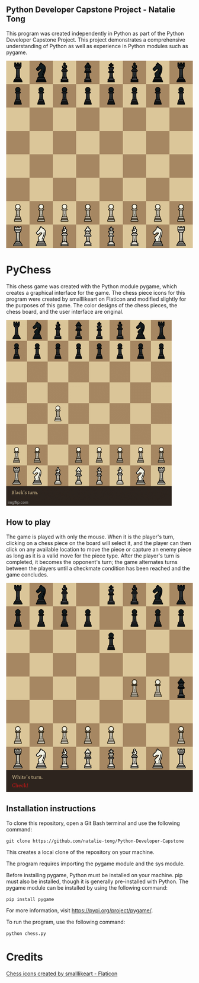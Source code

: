 ## Python Developer Capstone Project - Natalie Tong
This program was created independently in Python as part of the Python Developer Capstone Project. This project demonstrates a comprehensive understanding of Python as well as experience in Python modules such as pygame. 

![A chess game created independently in Python.](chess_preview.png)

# PyChess
This chess game was created with the Python module pygame, which creates a graphical interface for the game. The chess piece icons for this program were created by smalllikeart on Flaticon and modified slightly for the purposes of this game. The color designs of the chess pieces, the chess board, and the user interface are original.

![An example of what gameplay looks like.](chess.gif)

## How to play
The game is played with only the mouse. When it is the player's turn, clicking on a chess piece on the board will select it, and the player can then click on any available location to move the piece or capture an enemy piece as long as it is a valid move for the piece type. After the player's turn is completed, it becomes the opponent's turn; the game alternates turns between the players until a checkmate condition has been reached and the game concludes.

![A check condition in game.](check.png)

## Installation instructions
To clone this repository, open a Git Bash terminal and use the following command:
```
git clone https://github.com/natalie-tong/Python-Developer-Capstone
```
This creates a local clone of the repository on your machine.

The program requires importing the pygame module and the sys module. 

Before installing pygame, Python must be installed on your machine. pip must also be installed, though it is generally pre-installed with Python. The pygame module can be installed by using the following command:
```
pip install pygame
```
For more information, visit https://pypi.org/project/pygame/.

To run the program, use the following command: 
```
python chess.py
```

# Credits
<a href="https://www.flaticon.com/authors/smalllikeart" title="chess icons">Chess icons created by smalllikeart - Flaticon</a>
